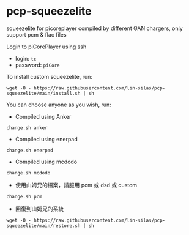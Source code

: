 # pcp-squeezelite
squeezelite for picoreplayer compiled by different GAN chargers, only support pcm & flac files

Login to piCorePlayer using ssh

* login: `tc`
* password: `piCore`

To install custom squeezelite, run:

`wget -O - https://raw.githubusercontent.com/lin-silas/pcp-squeezelite/main/install.sh | sh`


You can choose anyone as you wish, run:

* Compiled using Anker

`change.sh anker`

* Compiled using enerpad

`change.sh enerpad`

* Compiled using mcdodo

`change.sh mcdodo`

* 使用山姆兄的檔案，請服用 pcm 或 dsd 或 custom

`change.sh pcm`

* 回復到山姆兄的系統

`wget -O - https://raw.githubusercontent.com/lin-silas/pcp-squeezelite/main/restore.sh | sh`
